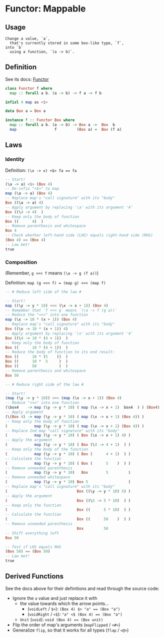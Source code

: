 # Functor: Mappable

## Usage

```
Change a value, `a`,
  that's currently stored in some box-like type, `f`,
into `b`
  using a function, `(a -> b)`.
```

## Definition

See its docs: [Functor](https://pursuit.purescript.org/packages/purescript-prelude/4.1.0/docs/Data.Functor)

```purescript
class Functor f where
  map :: forall a b. (a -> b) -> f a -> f b

infixl 4 map as <$>

data Box a = Box a

instance f :: Functor Box where
  map :: forall a b. (a -> b) -> Box a ->  Box  b
  map                 f         (Box a) =  Box (f a)
```

## Laws

### Identity

Definition: `(\x -> x) <$> fa == fa`

```purescript
-- Start!
(\a -> a) <$> (Box 4)
-- De-infix "<$>" to map
map (\a -> a) (Box 4)
-- Replace map's "call signature" with its "body"
Box ((\a -> a) 4)
-- Apply argument by replacing '\a' with its argument '4'
Box ((\4 -> 4)  )
-- Keep only the body of function
Box ((      4)  )
-- Remove parenthesis and whitespace
Box 4
-- Check whether left-hand side (LHS) equals right-hand side (RHS)
(Box 4) == (Box 4)
-- Law met!
true
```

### Composition

(Remember, `g <<< f` means `(\a -> g (f a))`)

Definition: `map (g <<< f) = (map g) <<< (map f)`

```purescript
-- # Reduce left side of the law #

-- Start!
map ((\y -> y * 10) <<< (\x -> x + 1)) (Box 4)
-- Remember that `f <<< g` means `(\a -> f (g a))`
-- Reduce the "<<<" into one function
map (\x -> 10 * (x + 1)) (Box 4)
-- Replace map's "call signature" with its "body"
Box ((\x -> 10 * (x + 1)) 4)
-- Apply argument by replacing '\x' with its argument '4'
Box ((\4 -> 10 * (4 + 1))  )
-- Keep only the body of function
Box ((      10 * (4 + 1))  )
-- Reduce the body of function to its end result:
Box ((      10 * (5    ))  )
Box ((      10 *  5     )  )
Box ((      50          )  )
-- Remove parenthesis and whitespace
Box 50

-- # Reduce right side of the law #

-- Start!
(map (\y -> y * 10)) <<< (map (\x -> x + 1)) (Box 4)
-- Reduce "<<<" into one function
(\box4    -> map (\y -> y * 10) ( map (\x -> x + 1)  box4  ) ) (Box4)
-- Apply argument
(\(Box 4) -> map (\y -> y * 10) ( map (\x -> x + 1) (Box 4)) )
-- Keep only the body of function
(            map (\y -> y * 10) ( map (\x -> x + 1) (Box 4)) )
-- Replace 2nd map "call signature" with its "body"
(            map (\y -> y * 10) ( Box (\x -> x + 1) 4) )
-- Apply the argument
(            map (\y -> y * 10) ( Box (\4 -> 4 + 1)  ) )
-- Keep only the body of the function
(            map (\y -> y * 10) ( Box (      4 + 1)  ) )
-- Calculate the function
(            map (\y -> y * 10) ( Box (      5    )  ) )
-- Remove unneeded parenthesis
(            map (\y -> y * 10)   Box        5         )
-- Remove unneeded whitespace
(            map (\y -> y * 10) Box 5                  )
-- Replace map's "call signature" with its "body"
(                               Box ((\y -> y * 10) 5) )
-- Apply the argument
(                               Box ((\5 -> 5 * 10)  ) )
-- Keep only the function
(                               Box ((      5 * 10)  ) )
-- Calculate the function
(                               Box ((      50    )  ) )
-- Remove unneeded parenthesis
                                Box         50
-- Shift everything left
Box 50

-- Test if LHS equals RHS
(Box 50) == (Box 50)
-- Law met!
true
```

## Derived Functions

See the docs above for their definitions and read through the source code:
- Ignore the `a` value and just replace it with
    - the value towards which the arrow points...
        - (`voidLeft` / `$>`): `(Box 4) $> "a" == (Box "a")`
        - (`voidRight` / `<$`): `"a" <$ (Box 4) == (Box "a")`
    - `Unit` (`void`): `void (Box 4) == (Box unit)`
- Flip the order of map's arguments (`mapFlipped` / `<#>`)
- Generalize `flip`, so that it works for all types (`flap` / `<@>`)
